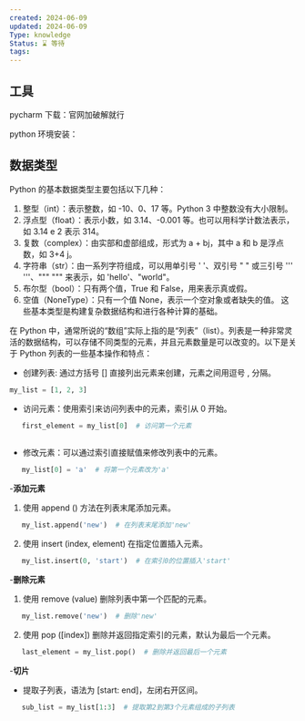 ```yaml
---
created: 2024-06-09
updated: 2024-06-09
Type: knowledge
Status: ⌛️ 等待
tags:
---
```

## 工具

pycharm 下载：官网加破解就行

python 环境安装：

## 数据类型

Python 的基本数据类型主要包括以下几种：
1. 整型（int）：表示整数，如 -10、0、17 等。Python 3 中整数没有大小限制。
2. 浮点型（float）：表示小数，如 3.14、-0.001 等。也可以用科学计数法表示，如 3.14 e 2 表示 314。
3. 复数（complex）：由实部和虚部组成，形式为 a + bj，其中 a 和 b 是浮点数，如 3+4 j。
4. 字符串（str）：由一系列字符组成，可以用单引号 ' '、双引号 " " 或三引号 ''' '''、""" """ 来表示，如 'hello'、"world"。
5. 布尔型（bool）：只有两个值，True 和 False，用来表示真或假。
6. 空值（NoneType）：只有一个值 None，表示一个空对象或者缺失的值。
这些基本类型是构建复杂数据结构和进行各种计算的基础。

在 Python 中，通常所说的“数组”实际上指的是“列表”（list）。列表是一种非常灵活的数据结构，可以存储不同类型的元素，并且元素数量是可以改变的。以下是关于 Python 列表的一些基本操作和特点：
- 创建列表:  通过方括号 [] 直接列出元素来创建，元素之间用逗号 , 分隔。
```python
my_list = [1, 2, 3]
```

   - 访问元素：使用索引来访问列表中的元素，索引从 0 开始。
```python
   first_element = my_list[0]  # 访问第一个元素
   
```
- 修改元素：可以通过索引直接赋值来修改列表中的元素。
```python
   my_list[0] = 'a'  # 将第一个元素改为'a'
```


-**添加元素**
1. 使用 append () 方法在列表末尾添加元素。
```python
   my_list.append('new')  # 在列表末尾添加'new'
```
2. 使用 insert (index, element) 在指定位置插入元素。
```python
   my_list.insert(0, 'start')  # 在索引0的位置插入'start'
```

-**删除元素**
1. 使用 remove (value) 删除列表中第一个匹配的元素。
```python
   my_list.remove('new')  # 删除'new'
```
2. 使用 pop ([index]) 删除并返回指定索引的元素，默认为最后一个元素。
```python
   last_element = my_list.pop()  # 删除并返回最后一个元素
```

-**切片**
- 提取子列表，语法为 [start: end]，左闭右开区间。
```python
   sub_list = my_list[1:3]  # 提取第2到第3个元素组成的子列表
   
```

